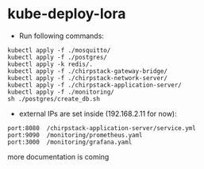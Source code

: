 # kube-deploy-lora

* Run following commands:
```
kubectl apply -f ./mosquitto/
kubectl apply -f ./postgres/
kubectl apply -k redis/.
kubectl apply -f ./chirpstack-gateway-bridge/
kubectl apply -f ./chirpstack-network-server/
kubectl apply -f ./chirpstack-application-server/
kubectl apply -f ./monitoring/
sh ./postgres/create_db.sh
```

* external IPs are set inside (192.168.2.11 for now):
```
port:8080  /chirpstack-application-server/service.yml
port:9090  /monitoring/prometheus.yaml
port:3000  /monitoring/grafana.yaml
```



more documentation is coming
